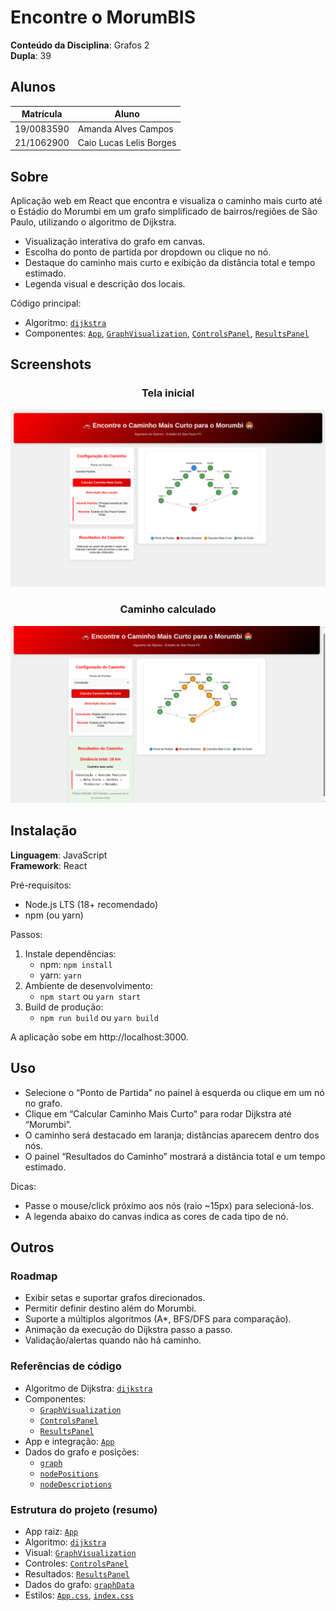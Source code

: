 
# Encontre o MorumBIS

**Conteúdo da Disciplina**: Grafos 2<br>
**Dupla**: 39

## Alunos

| Matrícula    | Aluno |
| -- | -- |
| 19/0083590    | Amanda Alves Campos |
| 21/1062900    | Caio Lucas Lelis Borges |

## Sobre

Aplicação web em React que encontra e visualiza o caminho mais curto até o Estádio do Morumbi em um grafo simplificado de bairros/regiões de São Paulo, utilizando o algoritmo de Dijkstra.

- Visualização interativa do grafo em canvas.
- Escolha do ponto de partida por dropdown ou clique no nó.
- Destaque do caminho mais curto e exibição da distância total e tempo estimado.
- Legenda visual e descrição dos locais.

Código principal:
- Algoritmo: [`dijkstra`](src/algorithms/dijkstra.js)
- Componentes: [`App`](src/App.js), [`GraphVisualization`](src/components/GraphVisualization.js), [`ControlsPanel`](src/components/ControlsPanel.js), [`ResultsPanel`](src/components/ResultsPanel.js)

## Screenshots
<h3 align="center">Tela inicial</h3>
<p align="center">
  <img src="public/01-inicial.png" alt="Tela inicial" />
</p>

<h3 align="center">Caminho calculado</h3>
<p align="center">
  <img src="public/02-caminho.png" alt="Caminho calculado" />
</p>

## Instalação 
**Linguagem**: JavaScript<br>
**Framework**: React <br>

Pré-requisitos:
- Node.js LTS (18+ recomendado)
- npm (ou yarn)

Passos:
1. Instale dependências:
   - npm: `npm install`
   - yarn: `yarn`
2. Ambiente de desenvolvimento:
   - `npm start` ou `yarn start`
3. Build de produção:
   - `npm run build` ou `yarn build`

A aplicação sobe em http://localhost:3000.

## Uso

- Selecione o “Ponto de Partida” no painel à esquerda ou clique em um nó no grafo.
- Clique em “Calcular Caminho Mais Curto” para rodar Dijkstra até “Morumbi”.
- O caminho será destacado em laranja; distâncias aparecem dentro dos nós.
- O painel “Resultados do Caminho” mostrará a distância total e um tempo estimado.

Dicas:
- Passe o mouse/click próximo aos nós (raio ~15px) para selecioná-los.
- A legenda abaixo do canvas indica as cores de cada tipo de nó.

## Outros 

### Roadmap

- Exibir setas e suportar grafos direcionados.
- Permitir definir destino além do Morumbi.
- Suporte a múltiplos algoritmos (A*, BFS/DFS para comparação).
- Animação da execução do Dijkstra passo a passo.
- Validação/alertas quando não há caminho.

### Referências de código

- Algoritmo de Dijkstra: [`dijkstra`](src/algorithms/dijkstra.js)
- Componentes:
  - [`GraphVisualization`](src/components/GraphVisualization.js)
  - [`ControlsPanel`](src/components/ControlsPanel.js)
  - [`ResultsPanel`](src/components/ResultsPanel.js)
- App e integração: [`App`](src/App.js)
- Dados do grafo e posições:
  - [`graph`](src/data/graphData.js)
  - [`nodePositions`](src/data/graphData.js)
  - [`nodeDescriptions`](src/data/graphData.js)

### Estrutura do projeto (resumo)

- App raiz: [`App`](src/App.js)
- Algoritmo: [`dijkstra`](src/algorithms/dijkstra.js)
- Visual: [`GraphVisualization`](src/components/GraphVisualization.js)
- Controles: [`ControlsPanel`](src/components/ControlsPanel.js)
- Resultados: [`ResultsPanel`](src/components/ResultsPanel.js)
- Dados do grafo: [`graphData`](src/data/graphData.js)
- Estilos: [`App.css`](src/App.css), [`index.css`](src/index.css)